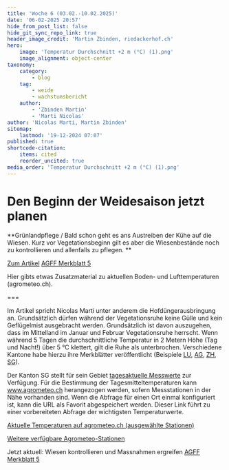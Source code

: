 ```yaml
---
title: 'Woche 6 (03.02.-10.02.2025)'
date: '06-02-2025 20:57'
hide_from_post_list: false
hide_git_sync_repo_link: true
header_image_credit: 'Martin Zbinden, riedackerhof.ch'
hero:
    image: 'Temperatur Durchschnitt +2 m (°C) (1).png'
    image_alignment: object-center
taxonomy:
    category:
        - blog
    tag:
        - weide
        - wachstumsbericht
    author:
        - 'Zbinden Martin'
        - 'Marti Nicolas'
author: 'Nicolas Marti, Martin Zbinden'
sitemap:
    lastmod: '19-12-2024 07:07'
published: true
shortcode-citation:
    items: cited
    reorder_uncited: true
media_order: 'Temperatur Durchschnitt +2 m (°C) (1).png'
---
```


# Den Beginn der Weidesaison jetzt planen

**Grünlandpflege / Bald schon geht es ans Austreiben der Kühe auf die Wiesen. Kurz vor Vegetationsbeginn gilt es aber die Wiesenbestände noch zu kontrollieren und allenfalls zu pflegen.
** 

[Zum Artikel](https://www.bauernzeitung.ch/dossier/pflanzen/den-beginn-der-weidesaison-jetzt-planen-548723?class=button) [AGFF Merkblatt 5](https://www.eagff.ch/files/images/bilder/Unkraut_Schaderreger/PDFs/agff-merkblatt-5.pdf?class=button)

Hier gibts etwas Zusatzmaterial zu aktuellen Boden- und Lufttemperaturen (agrometeo.ch).

===

Im Artikel spricht Nicolas Marti unter anderem die Hofdüngerausbringung an. Grundsätzlich dürfen während der Vegetationsruhe keine Gülle und kein Geflügelmist ausgebracht werden. Grundsätzlich ist davon auszugehen, dass im Mittelland im Januar und Februar Vegetationsruhe herrscht. Wenn während 5 Tagen die durchschnittliche Temperatur in 2 Metern Höhe (Tag und Nacht!) über 5 °C klettert, gilt die Ruhe als unterbrochen. Verschiedene Kantone habe hierzu ihre Merkblätter veröffentlicht (Beispiele [LU](https://lawa.lu.ch/-/media/LAWA/Dokumente/Landwirtschaft/Stofflicher_Gewaesserschutz/MB_Checkliste_Hof_und_Recyclingduenger.pdf), [AG](https://www.ag.ch/media/kanton_aargau/dfr/dokumente_3/landwirtschaft_2/1470062_Merkblatt_14_01.pdf
), [ZH](https://redaktion.strickhof.ch/server/api/dokument/GetDokument?id=686), [SG](https://www.sg.ch/umwelt-natur/umwelt/Vollzugshilfsmittel/stoffgesetzgebung--umweltgefaehrdende-stoffe--vollzugsaufgaben-g/vollzug-der-vorschriften-ueber-die-verwendung-von-duenger-und-bo/duengen-im-winter.html)).

Der Kanton SG stellt für sein Gebiet [tagesaktuelle Messwerte](https://www.sg.ch/content/dam/sgch/umwelt-natur/umwelt/dokumente/landwirtschaft/Ergebnisse%20Vegetationsstand%20f%C3%BCr%20Webseite.pdf) zur Verfügung. Für die Bestimmung der Tagesmitteltemperaturen kann www.agrometeo.ch herangezogen werden, sofern Messstationen in der Nähe vorhanden sind. Wenn die Abfrage für einen Ort einmal konfiguriert ist, kann die URL als Favorit abgespeichert werden. Dieser Link führt zu einer vorbereiteten Abfrage der wichtigsten Temperaturwerte.

[Aktuelle Temperaturen auf agrometeo.ch (ausgewählte Stationen)](https://www.agrometeo.ch/de/meteorologie?stations=223,216,194,55,185,212,128,149&sensors=1%3Aavg,1%3Amin,2%3Amin,2%3Aavg,6%3Asum,6%3Acumsum%3A0,3%3Aavg&from=2025-01-23&to=2025-12-31&scale=day&groupBy=sensor&measured=1&class=button)

[Weitere verfügbare Agrometeo-Stationen](https://www.agrometeo.ch/de?class=button)

Jetzt aktuell: Wiesen kontrollieren und Massnahmen ergreifen
[AGFF Merkblatt 5](https://www.eagff.ch/files/images/bilder/Unkraut_Schaderreger/PDFs/agff-merkblatt-5.pdf?class=button)